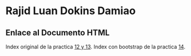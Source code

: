 # Rajid Luan Dokins Damiao
## Enlace al Documento HTML

Index original de la practica [12 y 13](https://github.com/RJDdd/Practica12-/blob/main/docs/index2.html).
Index con bootstrap de la practica [14](https://rjddd.github.io/Practica12-/).
